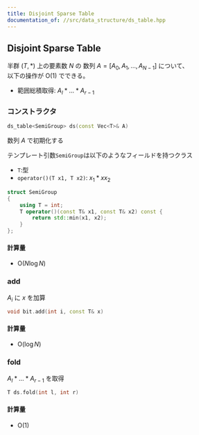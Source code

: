 ```yaml
---
title: Disjoint Sparse Table
documentation_of: //src/data_structure/ds_table.hpp
---
```


## Disjoint Sparse Table

半群 $(T, \ast)$ 上の要素数 $N$ の 数列 $A = \lbrack A_0, A_1, \dots , A_{N-1}\rbrack$ について、  
以下の操作が $\mathrm{O}(1)$ でできる。

- 範囲総積取得: $A_l \ast \dots \ast A_{r-1}$

### コンストラクタ

```cpp
ds_table<SemiGroup> ds(const Vec<T>& A)
```

数列 $A$ で初期化する

テンプレート引数`SemiGroup`は以下のようなフィールドを持つクラス

- `T`:型
- `operator()(T x1, T x2)`: $x_1 \ast xx_2$

```cpp
struct SemiGroup
{
    using T = int;
    T operator()(const T& x1, const T& x2) const { 
        return std::min(x1, x2); 
    }
};
```

#### 計算量

- $\mathrm{O}(N\log N)$

### add

$A _ i$ に $x$ を加算

```cpp
void bit.add(int i, const T& x)
```

#### 計算量

- $\mathrm{O}(\log N)$

### fold

$A_l \ast \dots \ast A_{r-1}$ を取得

```cpp
T ds.fold(int l, int r)
```

#### 計算量

- $\mathrm{O}(1)$
